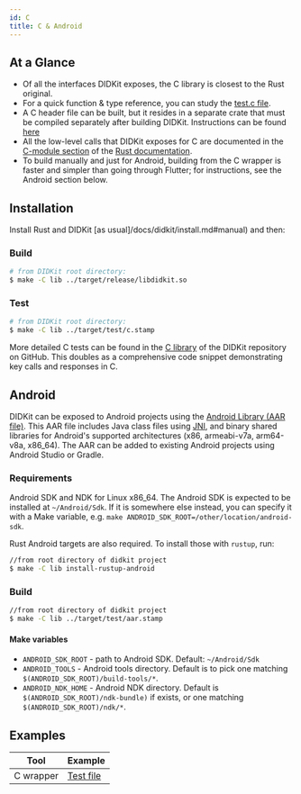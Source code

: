 ```yaml
---
id: C
title: C & Android
---
```


## At a Glance

- Of all the interfaces DIDKit exposes, the C library is closest to the Rust original.  
- For a quick function & type reference, you can study the [test.c file](https://github.com/spruceid/didkit/lib/c/test.c). 
- A C header file can be built, but it resides in a separate crate that must be compiled separately after building DIDKit. Instructions can be found [here](https://github.com/spruceid/didkit/lib/cbindings/README.md)
- All the low-level calls that DIDKit exposes for C are documented in the [C-module section](https://rust.didkit.dev/didkit/c/index.html) of the [Rust documentation](https://rust.didkit.dev/didkit). 
- To build manually and just for Android, building from the C wrapper is faster and simpler than going through Flutter; for instructions, see the Android section below.


## Installation

Install Rust and DIDKit [as usual]/docs/didkit/install.md#manual) and then: 

### Build

```sh
# from DIDKit root directory:
$ make -C lib ../target/release/libdidkit.so
```

### Test

```sh
# from DIDKit root directory:
$ make -C lib ../target/test/c.stamp
```

More detailed C tests can be found in the [C
library](https://github.com/spruceid/didkit/blob/main/lib/c/test.c) of the
DIDKit repository on GitHub. This doubles as a comprehensive code snippet
demonstrating key calls and responses in C.

## Android

DIDKit can be exposed to Android projects using the [Android Library (AAR file)][AAR]. This AAR file includes Java class files using [JNI][], and binary shared libraries for Android's supported architectures (x86, armeabi-v7a, arm64-v8a, x86\_64). The AAR can be added to existing Android projects using Android Studio or Gradle.

### Requirements

Android SDK and NDK for Linux x86\_64. The Android SDK is expected to be installed at `~/Android/Sdk`. If it is somewhere else instead, you can specify it with a Make variable, e.g. `make ANDROID_SDK_ROOT=/other/location/android-sdk`. 

Rust Android targets are also required. To install those with `rustup`, run:
```sh
//from root directory of didkit project
$ make -C lib install-rustup-android
```

### Build

```sh
//from root directory of didkit project
$ make -C lib ../target/test/aar.stamp
```

#### Make variables

- `ANDROID_SDK_ROOT` - path to Android SDK. Default: `~/Android/Sdk`
- `ANDROID_TOOLS` - Android tools directory. Default is to pick one matching `$(ANDROID_SDK_ROOT)/build-tools/*`.
- `ANDROID_NDK_HOME` - Android NDK directory. Default is `$(ANDROID_SDK_ROOT)/ndk-bundle)` if exists, or one matching `$(ANDROID_SDK_ROOT)/ndk/*`.

[AAR]: https://developer.android.com/studio/projects/android-library.html#aar-contents
[JNI]: https://en.wikipedia.org/wiki/Java_Native_Interface

## Examples

|Tool|Example|
|---|---|
|C wrapper|[Test file](https://github.com/spruceid/didkit/blob/main/lib/c/test.c)|